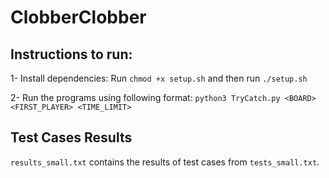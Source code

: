 # ClobberClobber

## Instructions to run:

1- Install dependencies:
Run `chmod +x setup.sh` and then run `./setup.sh`

2- Run the programs using following format:
`python3 TryCatch.py <BOARD> <FIRST_PLAYER> <TIME_LIMIT>`

## Test Cases Results

`results_small.txt` contains the results of test cases from `tests_small.txt`.

